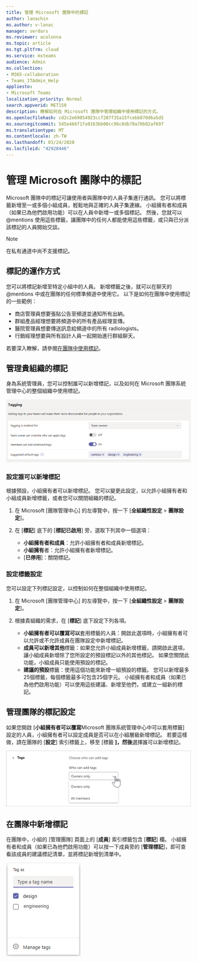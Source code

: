 ```yaml
---
title: 管理 Microsoft 團隊中的標記
author: lanachin
ms.author: v-lanac
manager: serdars
ms.reviewer: acolonna
ms.topic: article
ms.tgt.pltfrm: cloud
ms.service: msteams
audience: Admin
ms.collection:
- M365-collaboration
- Teams_ITAdmin_Help
appliesto:
- Microsoft Teams
localization_priority: Normal
search.appverid: MET150
description: 瞭解如何在 Microsoft 團隊中管理組織中使用標記的方式。
ms.openlocfilehash: cd2c2e69054923ccf287f35a15fcebb870d6a5d5
ms.sourcegitcommit: 545e466f1fa9163bb00cc96c8db70a70b02af697
ms.translationtype: MT
ms.contentlocale: zh-TW
ms.lasthandoff: 03/24/2020
ms.locfileid: "42928446"
---
```

# <a name="manage-tags-in-microsoft-teams"></a>管理 Microsoft 團隊中的標記

Microsoft 團隊中的標記可讓使用者與團隊中的人員子集進行通訊。 您可以將標籤新增至一或多個小組成員，輕鬆地與正確的人員子集連線。 小組擁有者和成員（如果已為他們啟用功能）可以在人員中新增一或多個標記。 然後，您就可以 @mentions 使用這些標籤，讓團隊中的任何人都能使用這些標籤，或只與已分派該標記的人員開始交談。

> [!NOTE]
> 在私有通道中尚不支援標記。

## <a name="how-tags-work"></a>標記的運作方式

您可以將標記新增至特定小組中的人員。 新增標籤之後，就可以在聊天的 @mentions 中或在團隊的任何標準頻道中使用它。 以下是如何在團隊中使用標記的一些範例：

- 商店管理員想要張貼公告至頻道並通知所有出納。
- 群組產品經理想要將頻道中的所有產品經理宣傳。
- 醫院管理員想要傳送訊息給頻道中的所有 radiologists。
- 行銷經理想要與所有設計人員一起開始進行群組聊天。 

若要深入瞭解，請參閱[在團隊中使用標記](https://support.office.com/article/using-tags-in-teams-667bd56f-32b8-4118-9a0b-56807c96d91e)。

## <a name="manage-tags-for-your-organization"></a>管理貴組織的標記

身為系統管理員，您可以控制誰可以新增標記，以及如何在 Microsoft 團隊系統管理中心的整個組織中使用標記。

![Microsoft 團隊系統管理中心的標記設定的螢幕擷取畫面](media/manage-tags-admin-settings.png)

### <a name="set-who-can-add-tags"></a>設定誰可以新增標記

根據預設，小組擁有者可以新增標記。 您可以變更此設定，以允許小組擁有者和小組成員新增標籤，或者您可以關閉組織的標記。

1. 在 Microsoft [團隊管理中心] 的左導覽中，按一下 [**全組織性設定** > **團隊設定**]。
2. 在 [**標記**] 底下的 [**標記已啟用**] 旁，選取下列其中一個選項：

    - **小組擁有者和成員**：允許小組擁有者和成員新增標記。
    - **小組擁有**者：允許小組擁有者新增標記。
    - [**已停用**]：關閉標記。

### <a name="configure-tags-settings"></a>設定標籤設定

您可以設定下列標記設定，以控制如何在整個組織中使用標記。

1. 在 Microsoft [團隊管理中心] 的左導覽中，按一下 [**全組織性設定** > **團隊設定**]。
2. 根據貴組織的需求，在 [**標記**] 底下設定下列各項。

    - **小組擁有者可以覆寫可以**套用標籤的人員：開啟此選項時，小組擁有者可以允許或不允許成員在團隊設定中新增標記。
    - **成員可以新增其他**標籤：如果您允許小組成員新增標籤，請開啟此選項，讓小組成員新增除了您所設定的預設標記以外的其他標記。 如果您關閉此功能，小組成員只能使用預設的標記。
    - **建議的預設**標籤：使用這個功能來新增一組預設的標籤。 您可以新增最多25個標籤，每個標籤最多可包含25個字元。 小組擁有者和成員（如果已為他們啟用功能）可以使用這些建議、新增至他們，或建立一組新的標記。

## <a name="manage-tags-settings-for-a-team"></a>管理團隊的標記設定

如果您開啟 [**小組擁有者可以覆寫**Microsoft 團隊系統管理中心中可以套用標籤] 設定的人員，小組擁有者可以設定成員是否可以在小組層級新增標記。 若要這樣做，請在團隊的 [**設定**] 索引標籤上，移至 [標籤 **]，然後**選擇誰可以新增標記。

![小組層次上的 [標籤] 設定的螢幕擷取畫面](media/manage-tags-team-settings.png)

## <a name="add-tags-in-teams"></a>在團隊中新增標記

在團隊中，小組的 [管理團隊] 頁面上的 [**成員**] 索引標籤包含 [**標記**] 欄。 小組擁有者和成員（如果已為他們啟用功能）可以按一下成員旁的 [**管理標記**]，即可查看該成員的建議標記清單，並將標記新增到清單中。

![如何在團隊用戶端套用標記的螢幕擷取畫面 ](media/manage-tags-teams.png) 
